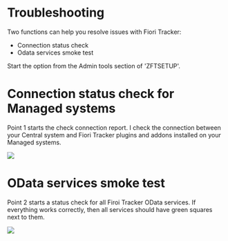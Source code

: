# Troubleshooting

Two functions can help you resolve issues with Fiori Tracker:

- Connection status check
- Odata services smoke test

Start the option from the Admin tools section of 'ZFTSETUP'.

# Connection status check for Managed systems

Point 1 starts the check connection report. I check the connection between your Central system and Fiori Tracker plugins and addons installed on your Managed systems.

![](/res/connection_check.png)

# OData services smoke test

Point 2 starts a status check for all Firoi Tracker OData services. If everything works correctly, then all services should have green squares next to them.

![](/res/odata_smoke_test.png)